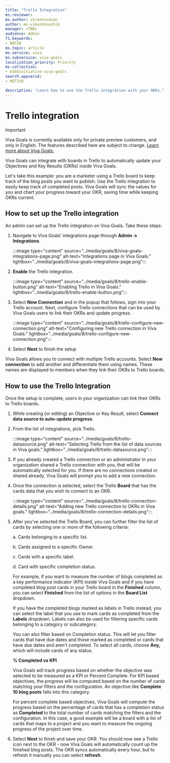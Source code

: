 ```yaml
---
title: "Trello Integration"
ms.reviewer: 
ms.author: vsreenivasan
author: ms-vikashkoushik
manager: <TBD>
audience: Admin
f1.keywords:
- NOCSH
ms.topic: article
ms.service: viva
ms.subservice: viva-goals
localization_priority: Priority
ms.collection:  
- m365initiative-viva-goals
search.appverid:
- MET150

description: "Learn how to use the Trello integration with your OKRs."
---
```


# Trello integration

> [!IMPORTANT]
> Viva Goals is currently available only for private preview customers, and only in English. The features described here are subject to change. [Learn more about Viva Goals.](https://go.microsoft.com/fwlink/?linkid=2189933)

Viva Goals can integrate with boards in Trello to automatically update your Objectives and Key Results (OKRs) inside Viva Goals. 
    
Let's take this example: you are a marketer using a Trello board to keep track of the blog posts you want to publish. Use the Trello integration to easily keep track of completed posts. Viva Goals will sync the values for you and chart your progress toward your OKR, saving time while keeping OKRs current.

## How to set up the Trello integration

An admin can set up the Trello integration on Viva Goals. Take these steps: 

1. Navigate to Viva Goals’ integrations page through **Admin -> Integrations**.
    
    :::image type="content" source="../media/goals/8/viva-goals-integrations-page.png" alt-text="Integrations page in Viva Goals." lightbox="../media/goals/8/viva-goals-integrations-page.png":::

2. **Enable** the Trello integration.
    
    :::image type="content" source="../media/goals/8/trello-enable-button.png" alt-text="Enabling Trello in Viva Goals." lightbox="../media/goals/8/trello-enable-button.png":::

3. Select **New Connection** and in the popup that follows, sign into your Trello account. Next, configure Trello connections that can be used by Viva Goals users to link their OKRs and update progress.
    
     :::image type="content" source="../media/goals/8/trello-configure-new-connection.png" alt-text="Configuring new Trello connection in Viva Goals." lightbox="../media/goals/8/trello-configure-new-connection.png":::

4. Select **Next** to finish the setup

Viva Goals allows you to connect with multiple Trello accounts. Select **New connection** to add another and differentiate them using names. These names are displayed to members when they link their OKRs to Trello boards.

## How to use the Trello Integration

Once the setup is complete, users in your organization can link their OKRs to Trello boards.

1. While creating (or editing) an Objective or Key Result, select **Connect data source to auto-update progress**.

2. From the list of integrations, pick Trello.
    
    :::image type="content" source="../media/goals/8/trello-datasource.png" alt-text="Selecting Trello from the list of data sources in Viva goals." lightbox="../media/goals/8/trello-datasource.png":::

3. If you already created a Trello connection or an administrator in your organization shared a Trello connection with you, that will be automatically selected for you. If there are no connections created or shared already, Viva Goals will prompt you to add a new connection.

4. Once the connection is selected, select the Trello **Board** that has the cards data that you wish to connect to an OKR.
    
    :::image type="content" source="../media/goals/8/trello-connection-details.png" alt-text="Adding new Trello connection to OKRs in Viva goals." lightbox="../media/goals/8/trello-connection-details.png":::

5. After you've selected the Trello Board, you can further filter the list of cards by selecting one or more of the following criteria:

    a. Cards belonging to a specific list.

    b. Cards assigned to a specific Owner.

    c. Cards with a specific label.

    d. Card with specific completion status.

    For example, if you want to measure the number of blogs completed as a key performance indicator (KPI) inside Viva Goals and if you have completed blog post cards in your Trello board in the **Finished** column, you can select **Finished** from the list of options in the **Board List** dropdown.

    If you have the completed blogs marked as labels in Trello instead, you can select the label that you use to mark cards as completed from the **Labels** dropdown. Labels can also be used for filtering specific cards belonging to a category or subcategory.

    You can also filter based on Completion status. This will let you filter cards that have due dates and those marked as completed or cards that have due dates and aren't completed. To select all cards, choose **Any,** which will include cards of any status.

    **% Completed vs KPI**

    Viva Goals will track progress based on whether the objective was selected to be measured as a KPI or Percent Complete. For KPI based objectives, the progress will be computed based on the number of cards matching your filters and the configuration. An objective like **Complete 10 blog posts** falls into this category.

    For percent complete based objectives, Viva Goals will compute the progress based on the percentage of cards that has a completion status as **Completed** to the total number of cards matching the filters and the configuration. In this case, a good example will be a board with a list of cards that maps to a project and you want to measure the ongoing progress of the project over time.

6. Select **Next** to finish and save your OKR. You should now see a Trello icon next to the OKR - now Viva Goals will automatically count up the finished blog posts. The OKR syncs automatically every hour, but to refresh it manually you can select **refresh**. 
    
